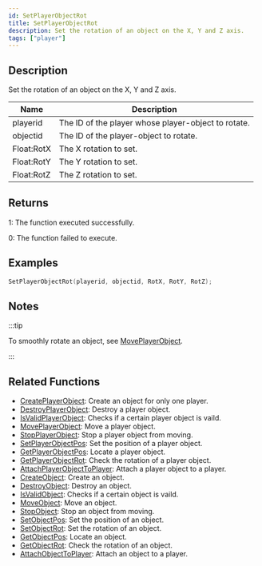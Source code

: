 ```yaml
---
id: SetPlayerObjectRot
title: SetPlayerObjectRot
description: Set the rotation of an object on the X, Y and Z axis.
tags: ["player"]
---
```


## Description

Set the rotation of an object on the X, Y and Z axis.

| Name       | Description                                         |
| ---------- | --------------------------------------------------- |
| playerid   | The ID of the player whose player-object to rotate. |
| objectid   | The ID of the player-object to rotate.              |
| Float:RotX | The X rotation to set.                              |
| Float:RotY | The Y rotation to set.                              |
| Float:RotZ | The Z rotation to set.                              |

## Returns

1: The function executed successfully.

0: The function failed to execute.

## Examples

```c
SetPlayerObjectRot(playerid, objectid, RotX, RotY, RotZ);
```

## Notes

:::tip

To smoothly rotate an object, see [MovePlayerObject](MovePlayerObject).

:::

## Related Functions

- [CreatePlayerObject](CreatePlayerObject): Create an object for only one player.
- [DestroyPlayerObject](DestroyPlayerObject): Destroy a player object.
- [IsValidPlayerObject](IsValidPlayerObject): Checks if a certain player object is vaild.
- [MovePlayerObject](MovePlayerObject): Move a player object.
- [StopPlayerObject](StopPlayerObject): Stop a player object from moving.
- [SetPlayerObjectPos](SetPlayerObjectPos): Set the position of a player object.
- [GetPlayerObjectPos](GetPlayerObjectPos): Locate a player object.
- [GetPlayerObjectRot](GetPlayerObjectRot): Check the rotation of a player object.
- [AttachPlayerObjectToPlayer](AttachPlayerObjectToPlayer): Attach a player object to a player.
- [CreateObject](CreateObject): Create an object.
- [DestroyObject](DestroyObject): Destroy an object.
- [IsValidObject](IsValidObject): Checks if a certain object is vaild.
- [MoveObject](MoveObject): Move an object.
- [StopObject](StopObject): Stop an object from moving.
- [SetObjectPos](SetObjectPos): Set the position of an object.
- [SetObjectRot](SetObjectRot): Set the rotation of an object.
- [GetObjectPos](GetObjectPos): Locate an object.
- [GetObjectRot](GetObjectRot): Check the rotation of an object.
- [AttachObjectToPlayer](AttachObjectToPlayer): Attach an object to a player.
